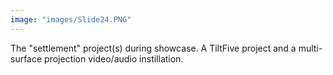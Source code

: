 ```yaml
---
image: "images/Slide24.PNG"
---
```

The "settlement" project(s) during showcase. A TiltFive project and a multi-surface projection video/audio instillation.
